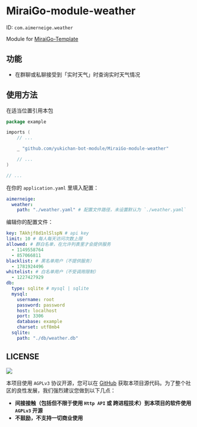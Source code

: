 # MiraiGo-module-weather

ID: `com.aimerneige.weather`

Module for [MiraiGo-Template](https://github.com/Logiase/MiraiGo-Template)

## 功能

- 在群聊或私聊接受到「实时天气」时查询实时天气情况

## 使用方法

在适当位置引用本包

```go
package example

imports (
    // ...

    _ "github.com/yukichan-bot-module/MiraiGo-module-weather"

    // ...
)

// ...
```

在你的 `application.yaml` 里填入配置：

```yaml
aimerneige:
  weather:
    path: "./weather.yaml" # 配置文件路径，未设置默认为 `./weather.yaml`
```

编辑你的配置文件：

```yaml
key: TAkhjf8d1nlSlspN # api key
limit: 10 # 每人每天访问次数上限
allowed: # 群白名单，在允许列表里才会提供服务
  - 1149558764
  - 857066811
blacklist: # 黑名单用户（不提供服务）
  - 1781924496
whitelist: # 白名单用户（不受调用限制）
  - 1227427929
db:
  type: sqlite # mysql | sqlite
  mysql:
    username: root
    password: password
    host: localhost
    port: 3306
    database: example
    charset: utf8mb4
  sqlite:
    path: "./db/weather.db"
```

## LICENSE

<a href="https://www.gnu.org/licenses/agpl-3.0.en.html">
<img src="https://www.gnu.org/graphics/agplv3-155x51.png">
</a>

本项目使用 `AGPLv3` 协议开源，您可以在 [GitHub](https://github.com/yukichan-bot-module/MiraiGo-module-weather) 获取本项目源代码。为了整个社区的良性发展，我们强烈建议您做到以下几点：

- **间接接触（包括但不限于使用 `Http API` 或 跨进程技术）到本项目的软件使用 `AGPLv3` 开源**
- **不鼓励，不支持一切商业使用**
